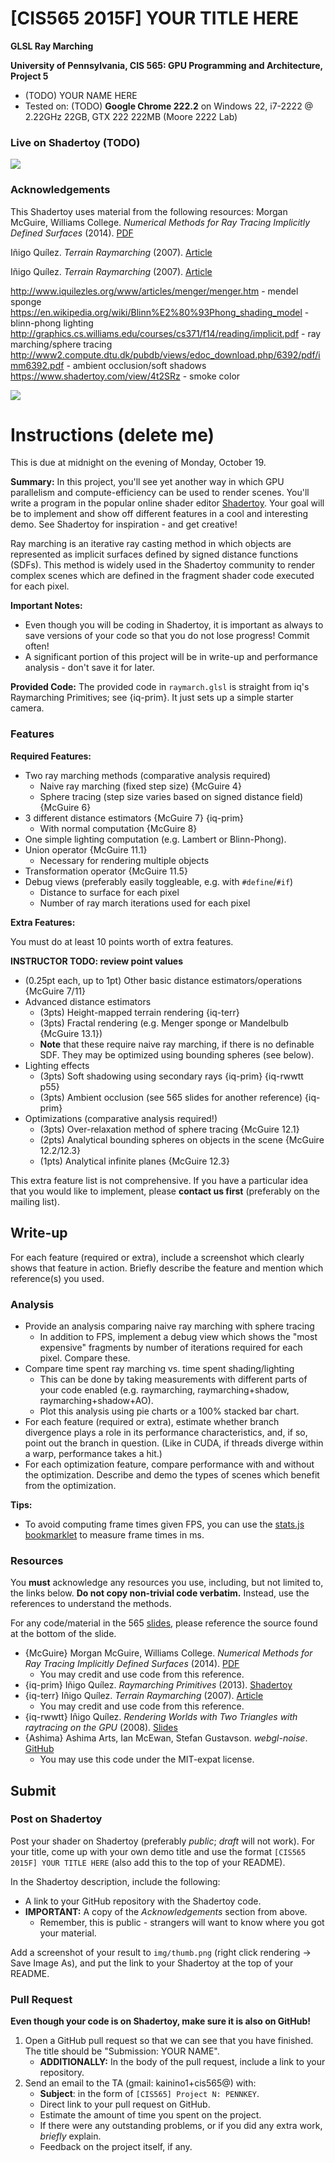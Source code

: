 # [CIS565 2015F] YOUR TITLE HERE

**GLSL Ray Marching**

**University of Pennsylvania, CIS 565: GPU Programming and Architecture, Project 5**

* (TODO) YOUR NAME HERE
* Tested on: (TODO) **Google Chrome 222.2** on
  Windows 22, i7-2222 @ 2.22GHz 22GB, GTX 222 222MB (Moore 2222 Lab)

### Live on Shadertoy (TODO)

[![](img/thumb.png)](https://www.shadertoy.com/view/TODO)

### Acknowledgements

This Shadertoy uses material from the following resources:
Morgan McGuire, Williams College.
*Numerical Methods for Ray Tracing Implicitly Defined Surfaces* (2014).
[PDF](http://graphics.cs.williams.edu/courses/cs371/f14/reading/implicit.pdf)

Iñigo Quílez.
*Terrain Raymarching* (2007).
[Article](http://www.iquilezles.org/www/articles/terrainmarching/terrainmarching.htm)

Iñigo Quílez.
*Terrain Raymarching* (2007).
[Article](http://www.iquilezles.org/www/articles/terrainmarching/terrainmarching.htm)
  
http://www.iquilezles.org/www/articles/menger/menger.htm - mendel sponge
https://en.wikipedia.org/wiki/Blinn%E2%80%93Phong_shading_model - blinn-phong lighting
http://graphics.cs.williams.edu/courses/cs371/f14/reading/implicit.pdf - ray marching/sphere tracing
http://www2.compute.dtu.dk/pubdb/views/edoc_download.php/6392/pdf/imm6392.pdf - ambient occlusion/soft shadows
https://www.shadertoy.com/view/4t2SRz - smoke color



![](img/train_gif.gif)




Instructions (delete me)
========================

This is due at midnight on the evening of Monday, October 19.

**Summary:** In this project, you'll see yet another way in which GPU
parallelism and compute-efficiency can be used to render scenes.
You'll write a program in the popular online shader editor
[Shadertoy](http://www.shadertoy.com/).
Your goal will be to implement and show off different features in a cool and
interesting demo. See Shadertoy for inspiration - and get creative!

Ray marching is an iterative ray casting method in which objects are
represented as implicit surfaces defined by signed distance functions (SDFs). This
method is widely used in the Shadertoy community to render complex scenes which
are defined in the fragment shader code executed for each pixel.

**Important Notes:**
* Even though you will be coding in Shadertoy, it is important as always to
  save versions of your code so that you do not lose progress! Commit often!
* A significant portion of this project will be in write-up and performance
  analysis - don't save it for later.

**Provided Code:**
The provided code in `raymarch.glsl` is straight from iq's Raymarching
Primitives; see {iq-prim}. It just sets up a simple starter camera.

### Features

**Required Features:**

* Two ray marching methods (comparative analysis required)
  * Naive ray marching (fixed step size) {McGuire 4}
  * Sphere tracing (step size varies based on signed distance field) {McGuire 6}
* 3 different distance estimators {McGuire 7} {iq-prim}
  * With normal computation {McGuire 8}
* One simple lighting computation (e.g. Lambert or Blinn-Phong).
* Union operator {McGuire 11.1}
  * Necessary for rendering multiple objects
* Transformation operator {McGuire 11.5}
* Debug views (preferably easily toggleable, e.g. with `#define`/`#if`)
  * Distance to surface for each pixel
  * Number of ray march iterations used for each pixel

**Extra Features:**

You must do at least 10 points worth of extra features.

**INSTRUCTOR TODO: review point values**

* (0.25pt each, up to 1pt) Other basic distance estimators/operations {McGuire 7/11}
* Advanced distance estimators
  * (3pts) Height-mapped terrain rendering {iq-terr}
  * (3pts) Fractal rendering (e.g. Menger sponge or Mandelbulb {McGuire 13.1})
  * **Note** that these require naive ray marching, if there is no definable
    SDF. They may be optimized using bounding spheres (see below).
* Lighting effects
  * (3pts) Soft shadowing using secondary rays {iq-prim} {iq-rwwtt p55}
  * (3pts) Ambient occlusion (see 565 slides for another reference) {iq-prim}
* Optimizations (comparative analysis required!)
  * (3pts) Over-relaxation method of sphere tracing {McGuire 12.1}
  * (2pts) Analytical bounding spheres on objects in the scene {McGuire 12.2/12.3}
  * (1pts) Analytical infinite planes {McGuire 12.3}

This extra feature list is not comprehensive. If you have a particular idea
that you would like to implement, please **contact us first** (preferably on
the mailing list).

## Write-up

For each feature (required or extra), include a screenshot which clearly
shows that feature in action. Briefly describe the feature and mention which
reference(s) you used.

### Analysis

* Provide an analysis comparing naive ray marching with sphere tracing
  * In addition to FPS, implement a debug view which shows the "most expensive"
    fragments by number of iterations required for each pixel. Compare these.
* Compare time spent ray marching vs. time spent shading/lighting
  * This can be done by taking measurements with different parts of your code
    enabled (e.g. raymarching, raymarching+shadow, raymarching+shadow+AO).
  * Plot this analysis using pie charts or a 100% stacked bar chart.
* For each feature (required or extra), estimate whether branch divergence
  plays a role in its performance characteristics, and, if so, point out the
  branch in question.
  (Like in CUDA, if threads diverge within a warp, performance takes a hit.)
* For each optimization feature, compare performance with and without the
  optimization. Describe and demo the types of scenes which benefit from the
  optimization.

**Tips:**

* To avoid computing frame times given FPS, you can use the
  [stats.js bookmarklet](https://github.com/mrdoob/stats.js/#bookmarklet)
  to measure frame times in ms.

### Resources

You **must** acknowledge any resources you use, including, but not limited to,
the links below. **Do not copy non-trivial code verbatim.** Instead, use the
references to understand the methods.

For any code/material in the 565
[slides](http://cis565-fall-2015.github.io/lectures/12-Ray-Marching.pptx),
please reference the source found at the bottom of the slide.

* {McGuire}
  Morgan McGuire, Williams College.
  *Numerical Methods for Ray Tracing Implicitly Defined Surfaces* (2014).
  [PDF](http://graphics.cs.williams.edu/courses/cs371/f14/reading/implicit.pdf)
  * You may credit and use code from this reference.
* {iq-prim}
  Iñigo Quílez.
  *Raymarching Primitives* (2013).
  [Shadertoy](https://www.shadertoy.com/view/Xds3zN)
* {iq-terr}
  Iñigo Quílez.
  *Terrain Raymarching* (2007).
  [Article](http://www.iquilezles.org/www/articles/terrainmarching/terrainmarching.htm)
  * You may credit and use code from this reference.
* {iq-rwwtt}
  Iñigo Quílez.
  *Rendering Worlds with Two Triangles with raytracing on the GPU* (2008).
  [Slides](http://www.iquilezles.org/www/material/nvscene2008/rwwtt.pdf)
* {Ashima}
  Ashima Arts, Ian McEwan, Stefan Gustavson.
  *webgl-noise*.
  [GitHub](https://github.com/ashima/webgl-noise)
  * You may use this code under the MIT-expat license.


## Submit

### Post on Shadertoy

Post your shader on Shadertoy (preferably *public*; *draft* will not work).
For your title, come up with your own demo title and use the format
`[CIS565 2015F] YOUR TITLE HERE` (also add this to the top of your README).

In the Shadertoy description, include the following:

* A link to your GitHub repository with the Shadertoy code.
* **IMPORTANT:** A copy of the *Acknowledgements* section from above.
  * Remember, this is public - strangers will want to know where you got your
    material.

Add a screenshot of your result to `img/thumb.png`
(right click rendering -> Save Image As), and put the link to your
Shadertoy at the top of your README.

### Pull Request

**Even though your code is on Shadertoy, make sure it is also on GitHub!**

1. Open a GitHub pull request so that we can see that you have finished.
   The title should be "Submission: YOUR NAME".
   * **ADDITIONALLY:**
     In the body of the pull request, include a link to your repository.
2. Send an email to the TA (gmail: kainino1+cis565@) with:
   * **Subject**: in the form of `[CIS565] Project N: PENNKEY`.
   * Direct link to your pull request on GitHub.
   * Estimate the amount of time you spent on the project.
   * If there were any outstanding problems, or if you did any extra
     work, *briefly* explain.
   * Feedback on the project itself, if any.
